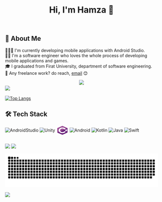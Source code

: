 ### 

<h1 align="center"> Hi, I'm Hamza 👋</h1>
<br> 
<h2 align="left">📍 About Me</h2>

👨🏻‍💻 I'm currently developing mobile applications with Android Studio.
<br>
🙌🏻 I'm a software engineer who loves the whole process of developing mobile applications and games.
<br>
🎓 I graduated from Firat University, department of software engineering.
<br>
💼 Any freelance work? do reach, [email](mailto:hamzaoban3@gmail.com) 😊
<br>


<div align="center">
<a href="https://github.com/HamzaOban">  

</div>

<div align="center">
<img height="180em" src="https://streak-stats.demolab.com?user=HamzaOban&theme=merko&background=000000"/>
</div>
  
<img height="180em" src="https://github-readme-stats.vercel.app/api?username=HamzaOban&show_icons=true&theme=highcontrast&include_all_commits=true&count_private=true"/>  

[![Top Langs](https://github-readme-stats.vercel.app/api/top-langs/?username=HamzaOban&layout=pie)](https://github.com/HamzaOban/github-readme-stats)


<h2>🛠  Tech Stack</h2>
<div style="display: inline_block">
<img align="center" alt="AndroidStudio" height="30" width="40" src="https://cdn.jsdelivr.net/gh/devicons/devicon/icons/androidstudio/androidstudio-original.svg">
<img align="center" alt="Unity" height="30" width="40" src="https://cdn.jsdelivr.net/gh/devicons/devicon/icons/unity/unity-original.svg">
<img align="center" alt="Csharp" height="30" width="40" src="https://raw.githubusercontent.com/devicons/devicon/master/icons/csharp/csharp-original.svg"> 
<img align="center" alt="Android" height="30" width="40" src="https://cdn.jsdelivr.net/gh/devicons/devicon/icons/android/android-original.svg">  
<img align="center" alt="Kotlin" height="30" width="40" src="https://cdn.jsdelivr.net/gh/devicons/devicon/icons/kotlin/kotlin-original.svg" />  
<img align="center" alt="Java" height="30" width="40" src="https://cdn.jsdelivr.net/gh/devicons/devicon/icons/java/java-original.svg" /> 
<img align="center" alt="Swift" height="30" width="40" src="https://cdn.jsdelivr.net/gh/devicons/devicon/icons/swift/swift-original.svg"> 
</div>

##  
<div>   
<a href="https://www.linkedin.com/in/hamzaoban/" target="_blank"><img src="https://img.shields.io/badge/-LinkedIn-%230077B5?style=for-the-badge&logo=linkedin&logoColor=white" target="_blank"></a>   
<a href="https://medium.com/@HamzaObann"><img src="https://img.shields.io/badge/medium-9146FF.svg?style=for-the-badge&logo=medium&logoColor=white"/></a></div>    

  ![Snake animation](https://github.com/HamzaOban/HamzaOban/blob/output/github-contribution-grid-snake.svg)
  
   <a href="https://github.com/HamzaOban">
  <img src="https://shields-io-visitor-counter.herokuapp.com/badge?page=HamzaOban.HamzaOban&style=for-the-badge">
<a>

